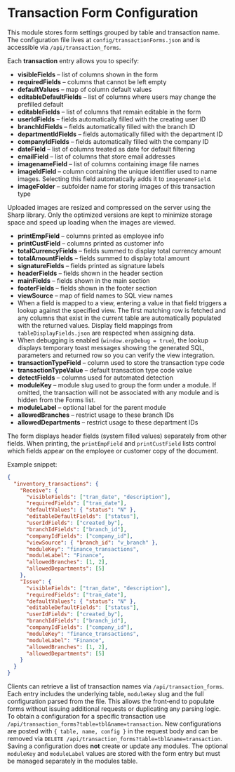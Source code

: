 # Transaction Form Configuration

This module stores form settings grouped by table and transaction name. The configuration
file lives at `config/transactionForms.json` and is accessible via `/api/transaction_forms`.

Each **transaction** entry allows you to specify:

- **visibleFields** – list of columns shown in the form
- **requiredFields** – columns that cannot be left empty
- **defaultValues** – map of column default values
- **editableDefaultFields** – list of columns where users may change the prefilled default
- **editableFields** – list of columns that remain editable in the form
- **userIdFields** – fields automatically filled with the creating user ID
- **branchIdFields** – fields automatically filled with the branch ID
- **departmentIdFields** – fields automatically filled with the department ID
- **companyIdFields** – fields automatically filled with the company ID
- **dateField** – list of columns treated as date for default filtering
- **emailField** – list of columns that store email addresses
- **imagenameField** – list of columns containing image file names
- **imageIdField** – column containing the unique identifier used to name images. Selecting this field automatically adds it to `imagenameField`.
- **imageFolder** – subfolder name for storing images of this transaction type

Uploaded images are resized and compressed on the server using the Sharp
library. Only the optimized versions are kept to minimize storage space and
speed up loading when the images are viewed.
- **printEmpField** – columns printed as employee info
- **printCustField** – columns printed as customer info
- **totalCurrencyFields** – fields summed to display total currency amount
- **totalAmountFields** – fields summed to display total amount
- **signatureFields** – fields printed as signature labels
- **headerFields** – fields shown in the header section
- **mainFields** – fields shown in the main section
- **footerFields** – fields shown in the footer section
- **viewSource** – map of field names to SQL view names
- When a field is mapped to a view, entering a value in that field triggers
  a lookup against the specified view. The first matching row is fetched and any
  columns that exist in the current table are automatically populated with the
  returned values. Display field mappings from `tableDisplayFields.json` are
  respected when assigning data.
- When debugging is enabled (`window.erpDebug = true`), the lookup displays
  temporary toast messages showing the generated SQL, parameters and returned
  row so you can verify the view integration.
- **transactionTypeField** – column used to store the transaction type code
- **transactionTypeValue** – default transaction type code value
- **detectFields** – columns used for automated detection
- **moduleKey** – module slug used to group the form under a module. If omitted,
  the transaction will not be associated with any module and is hidden from the
  Forms list.
- **moduleLabel** – optional label for the parent module
- **allowedBranches** – restrict usage to these branch IDs
- **allowedDepartments** – restrict usage to these department IDs

The form displays header fields (system filled values) separately from other
fields. When printing, the `printEmpField` and `printCustField` lists control
which fields appear on the employee or customer copy of the document.

Example snippet:

```json
{
  "inventory_transactions": {
    "Receive": {
      "visibleFields": ["tran_date", "description"],
      "requiredFields": ["tran_date"],
      "defaultValues": { "status": "N" },
      "editableDefaultFields": ["status"],
      "userIdFields": ["created_by"],
      "branchIdFields": ["branch_id"],
      "companyIdFields": ["company_id"],
      "viewSource": { "branch_id": "v_branch" },
      "moduleKey": "finance_transactions",
      "moduleLabel": "Finance",
      "allowedBranches": [1, 2],
      "allowedDepartments": [5]
    },
    "Issue": {
      "visibleFields": ["tran_date", "description"],
      "requiredFields": ["tran_date"],
      "defaultValues": { "status": "N" },
      "editableDefaultFields": ["status"],
      "userIdFields": ["created_by"],
      "branchIdFields": ["branch_id"],
      "companyIdFields": ["company_id"],
      "moduleKey": "finance_transactions",
      "moduleLabel": "Finance",
      "allowedBranches": [1, 2],
      "allowedDepartments": [5]
    }
  }
}
```

Clients can retrieve a list of transaction names via `/api/transaction_forms`.
Each entry includes the underlying table, `moduleKey` slug and the full
configuration parsed from the file.  This allows the front‑end to populate
forms without issuing additional requests or duplicating any parsing logic.
To obtain a configuration for a specific transaction use
`/api/transaction_forms?table=tbl&name=transaction`. New configurations are
posted with `{ table, name, config }` in the request body and can be removed via
`DELETE /api/transaction_forms?table=tbl&name=transaction`.
Saving a configuration does **not** create or update any modules. The optional
`moduleKey` and `moduleLabel` values are stored with the form entry but must be
managed separately in the modules table.
